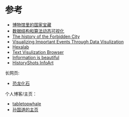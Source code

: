 # 参考

- [博物馆里的国家宝藏](http://datanews.caixin.com/interactive/2018/antiques/index1.html)
- [数据结构和算法动态可视化](https://visualgo.net/zh)
- [The history of the Forbidden City](https://multimedia.scmp.com/infographics/culture/article/3016607/history-of-the-forbidden-city/index.html#standar)
- [Visualizing Important Events Through Data Visulization](https://www.visualizing.org/)
- [Hexalab](https://www.hexalab.net/)
- [Text Visulization Browser](https://textvis.lnu.se/)
- [Information is beautiful](https://informationisbeautiful.net/)
- [HistoryShots InfoArt](https://www.historyshots.com/)

长网页:

- [恐龙化石](https://www.nationalgeographic.com/magazine/2017/06/nodosaur-3d-interactive-dinosaur-fossil/)

个人博客/主页：

- [tabletopwhale](tabletopwhale.com)
- [孙国道的主页](http://godoorsun.org/index_cn.html)

